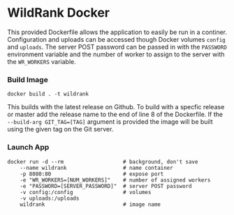 # WildRank Docker

This provided Dockerfile allows the application to easily be run in a continer. Configuration and uploads can be accessed though Docker volumes `config` and `uploads`. The server POST password can be passed in with the `PASSWORD` environment variable and the number of worker to assign to the server with the `WR_WORKERS` variable.

### Build Image
```
docker build . -t wildrank
```

This builds with the latest release on Github. To build with a specfic release or master add the release name to the end of line 8 of the Dockerfile. If the ` --build-arg GIT_TAG=[TAG]` argument is provided the image will be built using the given tag on the Git server.


### Launch App
```
docker run -d --rm                   # background, don't save
    --name wildrank                  # name container
    -p 8080:80                       # expose port
    -e "WR_WORKERS=[NUM_WORKERS]"    # number of assigned workers
    -e "PASSWORD=[SERVER_PASSWORD]"  # server POST password
    -v config:/config                # volumes
    -v uploads:/uploads
    wildrank                         # image name
```